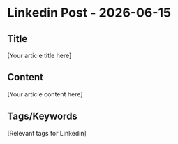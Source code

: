 # Linkedin Post - 2026-06-15

## Title
[Your article title here]

## Content
[Your article content here]

## Tags/Keywords
[Relevant tags for Linkedin]
